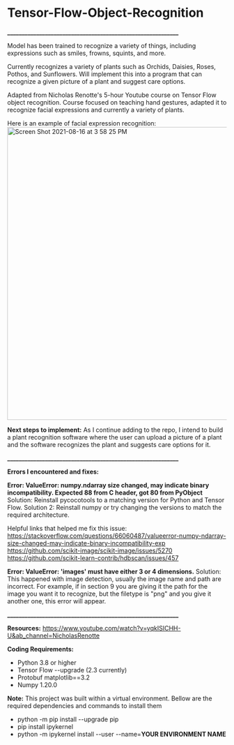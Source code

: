 # Tensor-Flow-Object-Recognition
**___________________________________________________________**

Model has been trained to recognize a variety of things, including expressions such as smiles, frowns, squints, and more.

Currently recognizes a variety of plants such as Orchids, Daisies, Roses, Pothos, and Sunflowers. Will implement this into a program that can recognize a given picture of a plant and suggest care options.

Adapted from Nicholas Renotte's 5-hour Youtube course on Tensor Flow object recognition. Course focused on teaching hand gestures, adapted it to recognize facial expressions and currently a variety of plants.

Here is an example of facial expression recognition:
<img width="672" alt="Screen Shot 2021-08-16 at 3 58 25 PM" src="https://user-images.githubusercontent.com/66883135/130535990-34fa5a04-f767-431a-9676-c4cb478b9317.png">


**Next steps to implement:**
As I continue adding to the repo, I intend to build a plant recognition software where the user can upload a picture of a plant and the software recognizes the plant and suggests care options for it.

**___________________________________________________________**

****Errors I encountered and fixes:****

**Error: ValueError: numpy.ndarray size changed, may indicate binary incompatibility. Expected 88 from C header, got 80 from PyObject**
Solution: Reinstall pycocotools to a matching version for Python and Tensor Flow. 
Solution 2: Reinstall numpy or try changing the versions to match the required architecture.

Helpful links that helped me fix this issue:
https://stackoverflow.com/questions/66060487/valueerror-numpy-ndarray-size-changed-may-indicate-binary-incompatibility-exp
https://github.com/scikit-image/scikit-image/issues/5270
https://github.com/scikit-learn-contrib/hdbscan/issues/457


**Error: ValueError: 'images' must have either 3 or 4 dimensions.**
Solution: This happened with image detection, usually the image name and path are incorrect. For example, if in section 9 you are giving it the path for the image you want it to recognize, but the filetype is "png" and you give it another one, this error will appear.

**___________________________________________________________**


**Resources:**
https://www.youtube.com/watch?v=yqkISICHH-U&ab_channel=NicholasRenotte

**Coding Requirements:**
- Python 3.8 or higher
- Tensor Flow --upgrade (2.3 currently)
- Protobuf matplotlib==3.2
- Numpy 1.20.0

**Note:** This project was built within a virtual environment. Bellow are the required dependencies and commands to install them

- python -m pip install --upgrade pip
- pip install ipykernel
- python -m ipykernel install --user --name=**YOUR ENVIRONMENT NAME**
